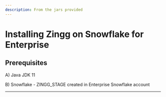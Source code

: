 ```yaml
---
description: From the jars provided
---
```


# Installing Zingg on Snowflake for Enterprise

## Prerequisites

A) Java JDK 11 

B) Snowflake - ZINGG_STAGE created in Enterprise Snowflake account

***

####
